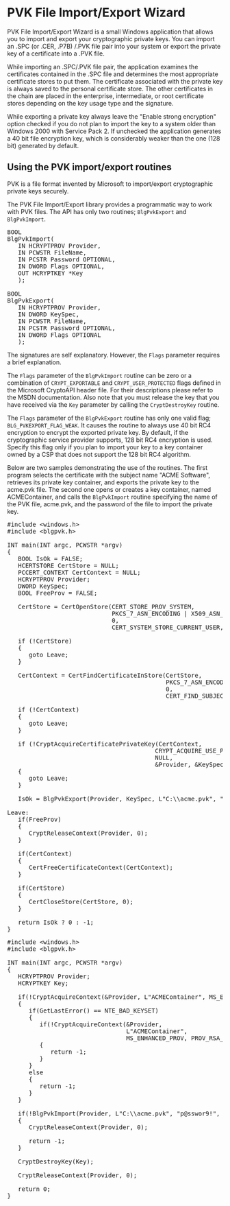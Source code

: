 <h1>PVK File Import/Export Wizard</h1>

<p>PVK File Import/Export Wizard is a small Windows application that allows you to import and export your cryptographic private keys. You can import an .SPC (or .CER, .P7B) /.PVK file pair into your system or export the private key of a certificate into a .PVK file.</p>

<p>While importing an .SPC/.PVK file pair, the application examines the certificates contained in the .SPC file and determines the most appropriate certificate stores to put them. The certificate associated with the private key is always saved to the personal certificate store. The other certificates in the chain are placed in the enterprise, intermediate, or root certificate stores depending on the key usage type and the signature.</p>

<p>While exporting a private key always leave the "Enable strong encryption" option checked if you do not plan to import the key to a system older than Windows 2000 with Service Pack 2. If unchecked the application generates a 40 bit file encryption key, which is considerably weaker than the one (128 bit) generated by default.</p>

<h2>Using the PVK import/export routines</h2>
                                                    
<p>PVK is a file format invented by Microsoft to import/export cryptographic private keys securely.</p> 

<p>The PVK File Import/Export library provides a programmatic way to work with PVK files. The API has only two routines; <code>BlgPvkExport</code> and <code>BlgPvkImport</code>.</p> 

<pre>BOOL
BlgPvkImport(
   IN HCRYPTPROV Provider,
   IN PCWSTR FileName,
   IN PCSTR Password OPTIONAL,
   IN DWORD Flags OPTIONAL,
   OUT HCRYPTKEY *Key
   );

BOOL
BlgPvkExport(
   IN HCRYPTPROV Provider,
   IN DWORD KeySpec,
   IN PCWSTR FileName,
   IN PCSTR Password OPTIONAL,
   IN DWORD Flags OPTIONAL
   );</pre>

<p>The signatures are self explanatory. However, the <code>Flags</code> parameter requires a brief explanation.</p>

<p>The <code>Flags</code> parameter of the <code>BlgPvkImport</code> routine can be zero or a combination of <code>CRYPT_EXPORTABLE</code> and <code>CRYPT_USER_PROTECTED</code> flags defined in the Microsoft CryptoAPI header file. For their descriptions please refer to the MSDN documentation. Also note that you must release the key that you have received via the <code>Key</code> parameter by calling the <code>CryptDestroyKey</code> routine.</p>

<p>The <code>Flags</code> parameter of the <code>BlgPvkExport</code> routine has only one valid flag; <code>BLG_PVKEXPORT_FLAG_WEAK</code>. It causes the routine to always use 40 bit RC4 encryption to encrypt the exported private key. By default, if the cryptographic service provider supports, 128 bit RC4 encryption is used. Specify this flag only if you plan to import your key to a key container owned by a CSP that does not support the 128 bit RC4 algorithm.</p>

<p>Below are two samples demonstrating the use of the routines. The first program selects the certificate with the subject name "ACME Software", retrieves its private key container, and exports the private key to the acme.pvk file. The second one opens or creates a key container, named ACMEContainer, and calls the <code>BlgPvkImport</code> routine specifying the name of the PVK file, acme.pvk, and the password of the file to import the private key.</p>

<pre>#include &lt;windows.h&gt;
#include &lt;blgpvk.h&gt;

INT main(INT argc, PCWSTR *argv)
{
   BOOL IsOk = FALSE;
   HCERTSTORE CertStore = NULL;
   PCCERT_CONTEXT CertContext = NULL;
   HCRYPTPROV Provider;
   DWORD KeySpec;
   BOOL FreeProv = FALSE;

   CertStore = CertOpenStore(CERT_STORE_PROV_SYSTEM, 
                             PKCS_7_ASN_ENCODING | X509_ASN_ENCODING, 
                             0, 
                             CERT_SYSTEM_STORE_CURRENT_USER, L"My");

   if (!CertStore)
   {
      goto Leave;
   }

   CertContext = CertFindCertificateInStore(CertStore, 
                                            PKCS_7_ASN_ENCODING | X509_ASN_ENCODING, 
                                            0,
                                            CERT_FIND_SUBJECT_STR, L"ACME Software", NULL);

   if (!CertContext)
   {
      goto Leave;
   }

   if (!CryptAcquireCertificatePrivateKey(CertContext, 
                                         CRYPT_ACQUIRE_USE_PROV_INFO_FLAG, 
                                         NULL, 
                                         &amp;Provider, &amp;KeySpec, &amp;FreeProv))
   {
      goto Leave;
   }

   IsOk = BlgPvkExport(Provider, KeySpec, L"C:\\acme.pvk", "p@sswor9!", 0);

Leave:
   if(FreeProv)
   {
      CryptReleaseContext(Provider, 0);
   }

   if(CertContext)
   {
      CertFreeCertificateContext(CertContext);
   }

   if(CertStore)
   {
      CertCloseStore(CertStore, 0);
   }

   return IsOk ? 0 : -1;
}</pre>

<pre>#include &lt;windows.h&gt;
#include &lt;blgpvk.h&gt;

INT main(INT argc, PCWSTR *argv)
{
   HCRYPTPROV Provider;
   HCRYPTKEY Key;

   if(!CryptAcquireContext(&amp;Provider, L"ACMEContainer", MS_ENHANCED_PROV, PROV_RSA_FULL, 0))
   {
      if(GetLastError() == NTE_BAD_KEYSET)
      {
         if(!CryptAcquireContext(&amp;Provider, 
                                 L"ACMEContainer", 
                                 MS_ENHANCED_PROV, PROV_RSA_FULL, CRYPT_NEWKEYSET))
         {
            return -1;
         }
      }
      else
      {
         return -1;
      }
   }

   if(!BlgPvkImport(Provider, L"C:\\acme.pvk", "p@sswor9!", 0, &amp;Key))
   {
      CryptReleaseContext(Provider, 0);

      return -1;
   }

   CryptDestroyKey(Key);

   CryptReleaseContext(Provider, 0);

   return 0;
}</pre>  